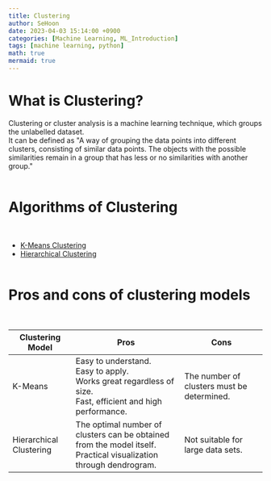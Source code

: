 ```yaml
---
title: Clustering
author: SeHoon
date: 2023-04-03 15:14:00 +0900
categories: [Machine Learning, ML_Introduction]
tags: [machine learning, python]
math: true
mermaid: true
---
```


# What is Clustering?<br>

Clustering or cluster analysis is a machine learning technique, which groups the unlabelled dataset.<br>
It can be defined as "A way of grouping the data points into different clusters, consisting of similar data points. The objects with the possible similarities remain in a group that has less or no similarities with another group."
<br><br>

# Algorithms of Clustering
<br>

+ [K-Means Clustering](https://csh970605.github.io/posts/KMeans_Clustering/)
+ [Hierarchical Clustering](https://csh970605.github.io/posts/Hierarchical_Clustering/)
<br><br>

# Pros and cons of clustering models
<br>

| Clustering Model | Pros | Cons |
| --- | --- | --- |
| K-Means | Easy to understand.<br>Easy to apply.<br>Works great regardless of size.<br>Fast, efficient and high performance. | The number of clusters must be determined. |
| Hierarchical Clustering | The optimal number of clusters can be obtained from the model itself.<br>Practical visualization through dendrogram. | Not suitable for large data sets. |
